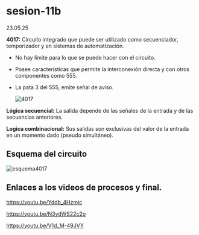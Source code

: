 # sesion-11b
23.05.25  

**4017:** Circuito integrado que puede ser utilizado como secuenciador, temporizador y en sistemas de automatización.
- No hay límite para lo que se puede hacer con el circuito.
- Posee características que permite la interconexión directa y con otros componentes como 555.
- La pata 3 del 555, emite señal de aviso.
  
  ![4017](https://github.com/isabellagutierrezm/dis8644-2025-1/blob/main/09-isabellagutierrezm/sesion-11b/archivos/4017.jpeg)

 **Lógica secuencial:** La salida depende de las señales de la entrada y de las secuencias anteriores.
 
 **Logica combinacional:** Sus salidas son exclusivas del valor de la entrada en un momento dado (pseudo simultáneo).

 ## Esquema del circuito
![esquema4017](https://github.com/isabellagutierrezm/dis8644-2025-1/blob/main/09-isabellagutierrezm/sesion-11b/archivos/esquema4017.jpeg)

## Enlaces a los videos de procesos y final.

https://youtu.be/Yddb_4Hzmjc

https://youtu.be/N3ydWS22c2o

https://youtu.be/V1d_M-49JVY
